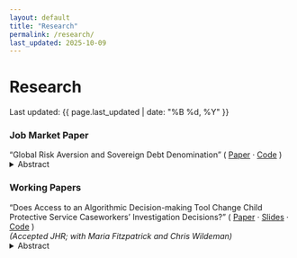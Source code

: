 ```yaml
---
layout: default
title: "Research"
permalink: /research/
last_updated: 2025-10-09
---
```


# Research

<div class="research">

Last updated: {{ page.last_updated | date: "%B %d, %Y" }}

<h3 class="section-heading">Job Market Paper</h3>

<div class="paper-row">
  <span class="paper-title">“Global Risk Aversion and Sovereign Debt Denomination”</span>
  <span class="paper-links">
    ( <a href="{{ '/public/papers/jmp.pdf' | relative_url }}">Paper</a> ·
      <a href="https://github.com/jwilhoite/Risk_Aversion_Sovereign_Debt">Code</a> )
  </span>
</div>

<details class="abstract">
  <summary>Abstract</summary>
  <div class="body">
    <p>This paper studies how fluctuations in global risk aversion shape the currency composition of sovereign debt in emerging market economies. Using a multi-country panel, we document that periods of higher risk aversion are associated with a lower share of local currency debt held by foreign investors. To identify the mechanism through which risk aversion affects the share of local currency debt in equilibrium, we develop a small open-economy model with risk averse foreign investors, discretionary monetary policy, and long-maturity sovereign debt. When risk aversion rises, exchange rate and capital-gains premia embedded in local currency bonds increase and the government’s ability to borrow in local currency debt is constrained.</p>
  </div>
</details>

<h3 class="section-heading">Working Papers</h3>

<div class="paper-row">
  <span class="paper-title">“Does Access to an Algorithmic Decision-making Tool Change Child Protective Service Caseworkers’ Investigation Decisions?”</span>
  <span class="paper-links">
    ( <a href="{{ '/public/papers/algorithmic_cps.pdf' | relative_url }}">Paper</a> ·
      <a href="{{ '/public/slides/algorithmic_cps_slides.pdf' | relative_url }}">Slides</a> ·
      <a href="https://github.com/jwilhoite/algorithmic-cps">Code</a> )
  </span>
  <br>
  <em>(Accepted JHR; with Maria Fitzpatrick and Chris Wildeman)</em>
</div>

<details class="abstract">
  <summary>Abstract</summary>
  <div class="body">
    <p>[Abstract text here.]</p>
  </div>
</details>

</div>
